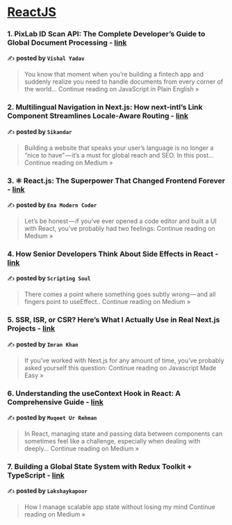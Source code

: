 
<h1><a href=https://medium.com/tag/reactjs/recommended target="_blank" rel="noopener noreferrer">ReactJS</a></h1>
<h3>1. PixLab ID Scan API: The Complete Developer’s Guide to Global Document Processing - <a href="https://javascript.plainenglish.io/pixlab-id-scan-api-the-complete-developers-guide-to-global-document-processing-459e9109520d?source=rss------reactjs-5" target="_blank" rel="noopener noreferrer">link</a></h3>

✍️ **posted by `Vishal Yadav`**

<blockquote>You know that moment when you’re building a fintech app and suddenly realize you need to handle documents from every corner of the world…
Continue reading on JavaScript in Plain English »</blockquote>

<h3>2. Multilingual Navigation in Next.js: How next‑intl’s Link Component Streamlines Locale‑Aware Routing - <a href="https://medium.com/@sikanderM/multilingual-navigation-in-next-js-how-next-intls-link-component-streamlines-locale-aware-routing-51da9206c305?source=rss------reactjs-5" target="_blank" rel="noopener noreferrer">link</a></h3>

✍️ **posted by `Sikandar`**

<blockquote>Building a website that speaks your user’s language is no longer a “nice to have” — it’s a must for global reach and SEO. In this post…
Continue reading on Medium »</blockquote>

<h3>3. ⚛️ React.js: The Superpower That Changed Frontend Forever  - <a href="https://medium.com/@TheEnaModernCoder/%EF%B8%8F-react-js-the-superpower-that-changed-frontend-forever-19bf6db11e52?source=rss------reactjs-5" target="_blank" rel="noopener noreferrer">link</a></h3>

✍️ **posted by `Ena Modern Coder`**

<blockquote>Let’s be honest — if you’ve ever opened a code editor and built a UI with React, you’ve probably had two feelings:
Continue reading on Medium »</blockquote>

<h3>4. How Senior Developers Think About Side Effects in React - <a href="https://medium.com/@hritvikom/how-senior-developers-think-about-side-effects-in-react-e1e13fb41ec6?source=rss------reactjs-5" target="_blank" rel="noopener noreferrer">link</a></h3>

✍️ **posted by `Scripting Soul`**

<blockquote>There comes a point where something goes subtly wrong — and all fingers point to useEffect..
Continue reading on Medium »</blockquote>

<h3>5. SSR, ISR, or CSR? Here’s What I Actually Use in Real Next.js Projects - <a href="https://medium.com/javascript-made-easy/ssr-isr-or-csr-heres-what-i-actually-use-in-real-next-js-projects-3a885faff273?source=rss------reactjs-5" target="_blank" rel="noopener noreferrer">link</a></h3>

✍️ **posted by `Imran Khan`**

<blockquote>If you’ve worked with Next.js for any amount of time, you’ve probably asked yourself this question:
Continue reading on Javascript Made Easy »</blockquote>

<h3>6. Understanding the useContext Hook in React: A Comprehensive Guide - <a href="https://medium.com/@muqeeturrehman/understanding-the-usecontext-hook-in-react-a-comprehensive-guide-4b13b223d7ea?source=rss------reactjs-5" target="_blank" rel="noopener noreferrer">link</a></h3>

✍️ **posted by `Muqeet Ur Rehman`**

<blockquote>In React, managing state and passing data between components can sometimes feel like a challenge, especially when dealing with deeply…
Continue reading on Medium »</blockquote>

<h3>7.  Building a Global State System with Redux Toolkit + TypeScript - <a href="https://medium.com/@lakshaykapoor08/building-a-global-state-system-with-redux-toolkit-typescript-6f24ef891986?source=rss------reactjs-5" target="_blank" rel="noopener noreferrer">link</a></h3>

✍️ **posted by `Lakshaykapoor`**

<blockquote>How I manage scalable app state without losing my mind
Continue reading on Medium »</blockquote>

